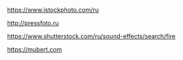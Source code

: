 https://www.istockphoto.com/ru

http://pressfoto.ru

https://www.shutterstock.com/ru/sound-effects/search/fire

https://mubert.com
